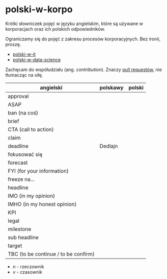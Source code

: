 # polski-w-korpo

Krótki słowniczek pojęć w języku angielskim, które są używane w korporacjach oraz ich polskich odpowiedników.

Ograniczamy się do pojęć z zakresu procesów korporacyjnych. Bez ironii, proszę.

* [polski-w-it](https://github.com/nurkiewicz/polski-w-it)
* [polski-w-data-science](https://github.com/xenteros/polski-w-data-science)

Zachęcam do współudziału (ang. _contribution_).
Znaczy [pull requestów](https://github.com/piecioshka/polski-w-korpo/pulls), nie tłumacząc na siłę.

| angielski                            | polskawy | polski |
|--------------------------------------|----------|--------|
| approval                             |          |        |
| ASAP                                 |          |        |
| ban (na coś)                         |          |        |
| brief                                |          |        |
| CTA (call to action)                 |          |        |
| claim                                |          |        |
| deadline                             | Dedlajn  |        |
| fokusować się                        |          |        |
| forecast                             |          |        |
| FYI (for your information)           |          |        |
| freeze na...                         |          |        |
| headline                             |          |        |
| IMO (in my opinion)                  |          |        |
| IMHO (in my honest opinion)          |          |        |
| KPI                                  |          |        |
| legal                                |          |        |
| milestone                            |          |        |
| sub headline                         |          |        |
| target                               |          |        |
| TBC (to be continue / to be confirm) |          |        |

* _n_ - rzeczownik
* _v_ - czasownik
